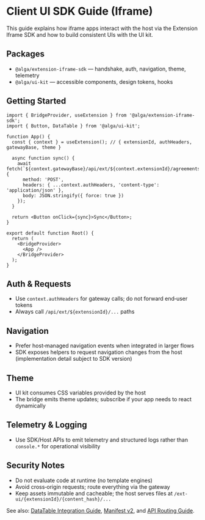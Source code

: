# Client UI SDK Guide (Iframe)

This guide explains how iframe apps interact with the host via the Extension Iframe SDK and how to build consistent UIs with the UI kit.

## Packages
- `@alga/extension-iframe-sdk` — handshake, auth, navigation, theme, telemetry
- `@alga/ui-kit` — accessible components, design tokens, hooks

## Getting Started

```tsx
import { BridgeProvider, useExtension } from '@alga/extension-iframe-sdk';
import { Button, DataTable } from '@alga/ui-kit';

function App() {
  const { context } = useExtension(); // { extensionId, authHeaders, gatewayBase, theme }

  async function sync() {
    await fetch(`${context.gatewayBase}/api/ext/${context.extensionId}/agreements/sync`, {
      method: 'POST',
      headers: { ...context.authHeaders, 'content-type': 'application/json' },
      body: JSON.stringify({ force: true })
    });
  }

  return <Button onClick={sync}>Sync</Button>;
}

export default function Root() {
  return (
    <BridgeProvider>
      <App />
    </BridgeProvider>
  );
}
```

## Auth & Requests

- Use `context.authHeaders` for gateway calls; do not forward end‑user tokens
- Always call `/api/ext/${extensionId}/...` paths

## Navigation

- Prefer host‑managed navigation events when integrated in larger flows
- SDK exposes helpers to request navigation changes from the host (implementation detail subject to SDK version)

## Theme

- UI kit consumes CSS variables provided by the host
- The bridge emits theme updates; subscribe if your app needs to react dynamically

## Telemetry & Logging

- Use SDK/Host APIs to emit telemetry and structured logs rather than `console.*` for operational visibility

## Security Notes

- Do not evaluate code at runtime (no template engines)
- Avoid cross‑origin requests; route everything via the gateway
- Keep assets immutable and cacheable; the host serves files at `/ext-ui/{extensionId}/{content_hash}/...`

See also: [DataTable Integration Guide](datatable-integration-guide.md), [Manifest v2](manifest_schema.md), and [API Routing Guide](api-routing-guide.md).
